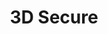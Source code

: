 ---
title: '3D Secure'
weight: 50
meta_title: "3D Secure - MultiSafepay Docs"
meta_description: "Sign up. Build and test your payments integration. Explore our products and services. Use our API reference, SDKs, and wrappers. Get support."
logo: '/svgs/Flexible 3D alt.svg'
layout: 'faqplugins'
short_description: "About 3D Secure authentication, Dynamic 3D Secure, and Flexible 3D."
url: '/features/3d-secure/'
aliases: 
    - /faq/risk-and-fraud/
---